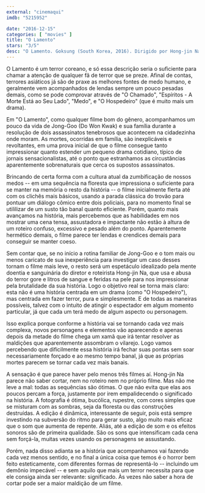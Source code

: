 ```yaml
---
external: "cinemaqui"
imdb: "5215952"

date: "2016-12-15"
categories: [ "movies" ]
title: "O Lamento"
stars: "3/5"
desc: "O Lamento. Goksung (South Korea, 2016). Dirigido por Hong-jin Na. Escrito por Hong-jin Na. Com Do Won Kwak (Jong-Goo), Woo-hee Chun (The Woman of No-name), Jung-min Hwang (Il-Gwang), So-yeon Jang, Han-Cheol Jo, Hwan-hee Kim (Hyo-jin), Jun Kunimura (The Stranger). Crítica escrita para o site CinemAqui."
---
```

O Lamento é um terror coreano, e só essa descrição seria o suficiente para chamar a atenção de qualquer fã de terror que se preze. Afinal de contas, terrores asiáticos já são de praxe as melhores fontes de medo humano, e geralmente vem acompanhados de lendas sempre um pouco pesadas demais, como se pode comprovar através de "O Chamado", "Espíritos - A Morte Está ao Seu Lado", "Medo", e "O Hospedeiro" (que é muito mais um drama).

Em "O Lamento", como qualquer filme bom do gênero, acompanhamos um pouco da vida de Jong-Goo (Do Won Kwak) e sua família durante a resolução de dois assassinatos tenebrosos que acontecem na cidadezinha onde moram. As mortes, ocorridas em família, são inexplicáveis e revoltantes, em uma prova inicial de que o filme consegue tanto impressionar quanto estender um pequeno drama cotidiano, típico de jornais sensacionalistas, até o ponto que estranhamos as circustâncias aparentemente sobrenaturais que cerca os supostos assassinatos.

Brincando de certa forma com a cultura atual da zumbificação de nossos medos -- em uma sequência na floresta que impressiona o suficiente para se manter na memória o resto da história -- o filme inicialmente flerta até com os clichês mais básicos, usando a parada clássica do trovão para pontuar um diálogo cômico entre dois policiais, para no momento final se utililizar de um susto tão banal quanto eficiente. Porém, quanto mais avançamos na história, mais percebemos que as habilidades em nos mostrar uma cena tensa, assustadora e impactante não estão à altura de um roteiro confuso, excessivo e pesado além do ponto. Aparentemente hermético demais, o filme parece ter lendas e crendices demais para conseguir se manter coeso.

Sem contar que, se no início a rotina familiar de Jong-Goo e o tom mais ou menos caricato de sua inexperiência para investigar um caso desses tornam o filme mais leve, o resto será um espetáculo idealizado pela mente doentia e sanguinária do diretor e roteirista Hong-jin Na, que usa e abusa do terror gore e litros de sangue e feridas na pele para nos impressionar pela brutalidade da sua história. Logo o objetivo real se torna mais claro: esta não é uma história centrada em um drama (como "O Hospedeiro"), mas centrada em fazer terror, pura e simplesmente. E de todas as maneiras possíveis, talvez com o intuito de atingir o espectador em algum momento particular, já que cada um terá medo de algum aspecto ou personagem.

Isso explica porque conforme a história vai se tornando cada vez mais complexa, novos personagens e elementos vão aparecendo e apenas depois da metade do filme chega um xamã que irá tentar resolver as maldições que aparentemente assombram o vilarejo. Logo vamos percebendo que dificilmente essa história irá fechar suas pontas sem soar necessariamente forçado e ao mesmo tempo banal, já que as próprias mortes parecem se tornar cada vez mais banais.

A sensação é que parece haver pelo menos três filmes aí. Hong-jin Na parece não saber cortar, nem no roteiro nem no próprio filme. Mas não me leve a mal: todas as sequências são ótimas. O que não evita que elas aos poucos percam a força, justamente por irem empalidecendo o significado na história. A fotografia é ótima, bucólica, rupestre, com cores simples que se misturam com as sombras, seja da floresta ou das construções destruídas. A edição é dinâmica, interessante de seguir, pois está sempre investindo na subversão do ritmo para gerar susto, algo muito mais eficaz que o som que aumenta de repente. Aliás, até a edição de som e os efeitos sonoros são de primeira qualidade. São os sons que intensificam cada cena sem forçá-la, muitas vezes usando os personagens se assustando.

Porém, nada disso adianta se a história que acompanhamos vai fazendo cada vez menos sentido, e no final a única coisa que temos é o horror bem feito esteticamente, com diferentes formas de representá-lo -- incluindo um demônio impecável -- e sem aquilo que mais um terror necessita para que ele consiga ainda ser relevante: significado. Às vezes não saber a hora de cortar pode ser a maior maldição de um filme.
